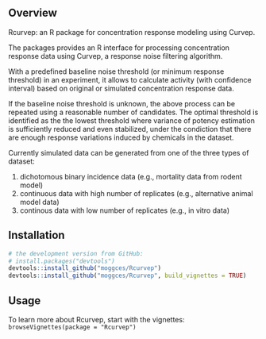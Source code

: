 
Overview
--------

Rcurvep: an R package for concentration response modeling using Curvep.

The packages provides an R interface for processing concentration response data using Curvep, a response noise filtering algorithm.

With a predefined baseline noise threshold (or minimum response threshold) in an experiment, it allows to calculate activity (with confidence interval) based on original or simulated concentration response data.

If the baseline noise threshold is unknown, the above process can be repeated using a reasonable number of candidates. The optimal threshold is identified as the the lowest threshold where variance of potency estimation is sufficiently reduced and even stabilized, under the condiction that there are enough response variations induced by chemicals in the dataset.

Currently simulated data can be generated from one of the three types of dataset:

1.  dichotomous binary incidence data (e.g., mortality data from rodent model)
2.  continuous data with high number of replicates (e.g., alternative animal model data)
3.  continous data with low number of replicates (e.g., in vitro data)

Installation
------------

``` r
# the development version from GitHub:
# install.packages("devtools")
devtools::install_github("moggces/Rcurvep")
devtools::install_github("moggces/Rcurvep", build_vignettes = TRUE)
```

Usage
-----

To learn more about Rcurvep, start with the vignettes: `browseVignettes(package = "Rcurvep")`
